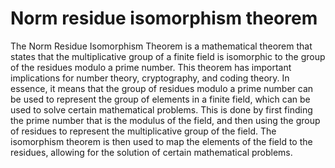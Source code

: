 # Norm residue isomorphism theorem

The Norm Residue Isomorphism Theorem is a mathematical theorem that states that the multiplicative group of a finite field is isomorphic to the group of the residues modulo a prime number. This theorem has important implications for number theory, cryptography, and coding theory. In essence, it means that the group of residues modulo a prime number can be used to represent the group of elements in a finite field, which can be used to solve certain mathematical problems. This is done by first finding the prime number that is the modulus of the field, and then using the group of residues to represent the multiplicative group of the field. The isomorphism theorem is then used to map the elements of the field to the residues, allowing for the solution of certain mathematical problems.
